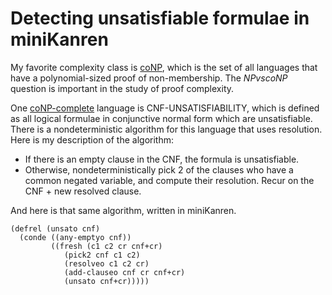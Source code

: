 # Detecting unsatisfiable formulae in miniKanren

My favorite complexity class is [coNP](https://complexityzoo.net/Complexity_Zoo:C#conp), which is the set of all languages that have a polynomial-sized proof of non-membership. The $NP vs coNP$ question is important in the study of proof complexity.

One [coNP-complete](https://en.wikipedia.org/wiki/Co-NP-complete) language is CNF-UNSATISFIABILITY, which is defined as all logical formulae in conjunctive normal form which are unsatisfiable. There is a nondeterministic algorithm for this language that uses resolution. Here is my description of the algorithm:

* If there is an empty clause in the CNF, the formula is unsatisfiable.
* Otherwise, nondeterministically pick 2 of the clauses who have a common negated variable, and compute their resolution. Recur on the CNF + new resolved clause.

And here is that same algorithm, written in miniKanren.

```minikanren
(defrel (unsato cnf)
  (conde ((any-emptyo cnf))
         ((fresh (c1 c2 cr cnf+cr)
            (pick2 cnf c1 c2)
            (resolveo c1 c2 cr)
            (add-clauseo cnf cr cnf+cr)
            (unsato cnf+cr)))))
```

